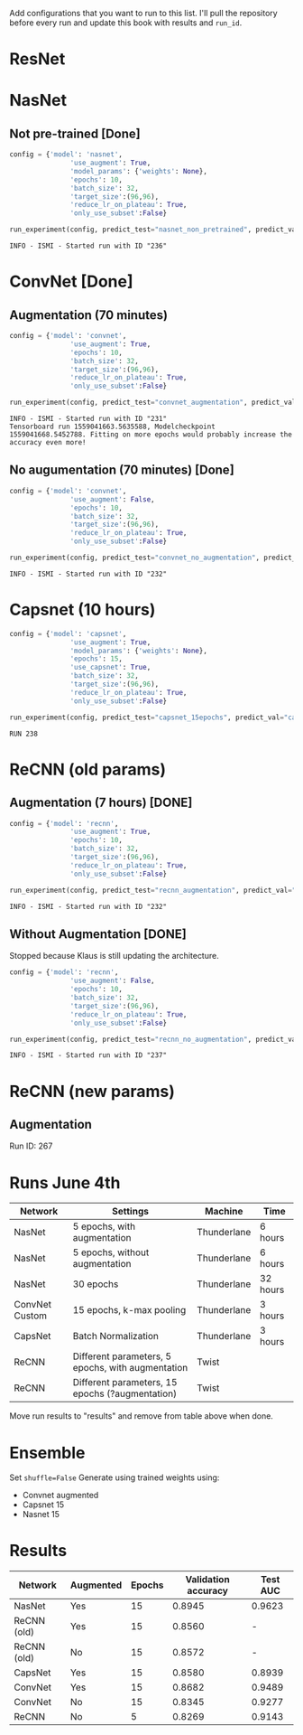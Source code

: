 Add configurations that you want to run to this list. I'll pull the repository before every run and update this book with results and `run_id`.
# ResNet

# NasNet
## Not pre-trained [Done]
```python
config = {'model': 'nasnet',
               'use_augment': True,
               'model_params': {'weights': None},
               'epochs': 10,
               'batch_size': 32,
               'target_size':(96,96),
               'reduce_lr_on_plateau': True,
               'only_use_subset':False}

run_experiment(config, predict_test="nasnet_non_pretrained", predict_val="nasnet_non_pretrained")
```


```
INFO - ISMI - Started run with ID "236"
```

# ConvNet [Done]
## Augmentation (70 minutes) 
```python
config = {'model': 'convnet',
               'use_augment': True,
               'epochs': 10,
               'batch_size': 32,
               'target_size':(96,96),
               'reduce_lr_on_plateau': True,
               'only_use_subset':False}

run_experiment(config, predict_test="convnet_augmentation", predict_val="convnet_augmentation")
```

```console
INFO - ISMI - Started run with ID "231"
Tensorboard run 1559041663.5635588, Modelcheckpoint 1559041668.5452788. Fitting on more epochs would probably increase the accuracy even more!
```
## No augumentation (70 minutes) [Done]
```python
config = {'model': 'convnet',
               'use_augment': False,
               'epochs': 10,
               'batch_size': 32,
               'target_size':(96,96),
               'reduce_lr_on_plateau': True,
               'only_use_subset':False}

run_experiment(config, predict_test="convnet_no_augmentation", predict_val="convnet_no_augmentation")
```

```
INFO - ISMI - Started run with ID "232"
```

# Capsnet (10 hours)

```python
config = {'model': 'capsnet',
               'use_augment': True,
               'model_params': {'weights': None},
               'epochs': 15,
               'use_capsnet': True,
               'batch_size': 32,
               'target_size':(96,96),
               'reduce_lr_on_plateau': True,
               'only_use_subset':False}

run_experiment(config, predict_test="capsnet_15epochs", predict_val="capsnet_15epochs")
```

```console
RUN 238
```

# ReCNN (old params)
## Augmentation (7 hours) [DONE]
```python
config = {'model': 'recnn',
               'use_augment': True,           
               'epochs': 10,
               'batch_size': 32,
               'target_size':(96,96),
               'reduce_lr_on_plateau': True,
               'only_use_subset':False}

run_experiment(config, predict_test="recnn_augmentation", predict_val="recnn_augmentation")
```

```
INFO - ISMI - Started run with ID "232"
```
## Without Augmentation [DONE]
Stopped because Klaus is still updating the architecture.
```python
config = {'model': 'recnn',
               'use_augment': False,           
               'epochs': 10,
               'batch_size': 32,
               'target_size':(96,96),
               'reduce_lr_on_plateau': True,
               'only_use_subset':False}

run_experiment(config, predict_test="recnn_no_augmentation", predict_val="recnn_no_augmentation")
```

```console
INFO - ISMI - Started run with ID "237"
```

# ReCNN (new params)
## Augmentation
Run ID: 267

# Runs June 4th
Network | Settings | Machine | Time
--------|----------|---------|----
NasNet | 5 epochs, with augmentation | Thunderlane | 6 hours
NasNet | 5 epochs, without augmentation | Thunderlane | 6 hours
NasNet | 30 epochs | Thunderlane | 32 hours
ConvNet Custom | 15 epochs, k-max pooling | Thunderlane | 3 hours
CapsNet | Batch Normalization | Thunderlane | 3 hours
ReCNN  | Different parameters, 5 epochs, with augmentation | Twist 
ReCNN  | Different parameters, 15 epochs (?augmentation) | Twist

Move run results to "results" and remove from table above when done.

# Ensemble
Set `shuffle=False`
Generate using trained weights using:
* Convnet augmented
* Capsnet 15
* Nasnet 15


# Results
Network | Augmented | Epochs | Validation accuracy | Test AUC 
--------|-----------|--------|---------------------|--------------
NasNet  | Yes       | 15     | 0.8945              | 0.9623 	
ReCNN (old)  | Yes       | 15     | 0.8560              | -
ReCNN  (old) | No        | 15     | 0.8572              | - 
CapsNet | Yes       | 15     | 0.8580              | 0.8939
ConvNet | Yes       | 15     | 0.8682              | 0.9489 	
ConvNet | No        | 15     | 0.8345              | 0.9277
ReCNN   | No        | 5      | 0.8269              | 0.9143

